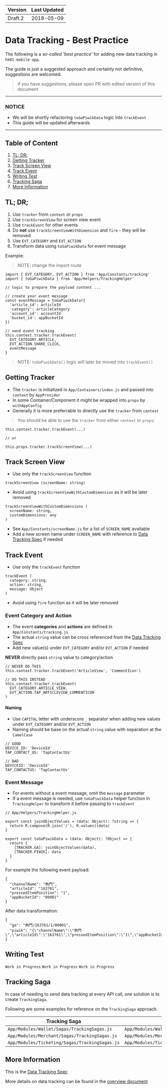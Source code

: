 | Version | Last Updated |
|---------|--------------|
| Draft.2 | 2018-05-09   |

# Data Tracking - Best Practice

The following is a *so-called 'best practice'* for adding new data tracking in `hk01-mobile-app`.

The guide is just a suggested approach and certainly not definitive, suggestions are welcomed.

> if you have suggestions, please open PR with edited version of this document

---

### NOTICE
* We will be shortly refactoring `toGaPiwikData` logic into `trackEvent`
* This guide will be updated afterwards

---

## Table of Content

1. [TL; DR;](#tl-dr)
2. [Getting Tracker](#getting-tracker)
3. [Track Screen View](#track-screen-view)
4. [Track Event](#track-event)
5. [Writing Test](#writing-test)
6. [Tracking Saga](#tracking-saga)
7. [More Information](#more-information)

## TL; DR;

1. Use `tracker` from `context` or `props`
2. Use `trackScreenView` for screen view event
3. Use `trackEvent` for other events
4. Do **not** use `trackScreenViewWithDimension` and `fire` - they will be removed
5. Use `EVT_CATEGORY` and `EVT_ACTION` 
6. Transform data using `toGaPiwikData` for event message

Example:
> NOTE: change the import route

```
import { EVT_CATEGORY, EVT_ACTION } from 'App/Constants/tracking'
import { toGaPiwikData } from 'App/Helpers/TrackingHelper'

// logic to prepare the payload content ...

// create your event message
const eventMessage = toGaPiwikData({
  'article_id': articleId
  'category': articleCategory
  'account_id': accountId
  'bucket_id': appBucketId
})

// send event tracking
this.context.tracker.trackEvent(
  EVT_CATEGORY.ARTICLE,
  EVT_ACTION.SHARE_CLICK,
  eventMessage 
}

```
> NOTE: `toGaPiwikData()` logic will later be moved into `trackEvent()`

## Getting Tracker

* The `tracker` is initialized in `App/Containers/index.js` and passed into `context` by `AppProvider`
* In some Container/Component it might be wrapped into `props` by `withAppConfig`
* Generally it is more preferrable to directly use the `tracker` from `context`

> You should be able to use the `tracker` from either `context` or `props`:

```
this.context.tracker.trackEvent(...)

// or

this.props.tracker.trackScreenView(...)

```

## Track Screen View

* Use only the `trackScreenView` function

```
trackScreenView (screenName: string)
```

* Avoid using `trackScreenViewWithCustomDimension` as it will be later removed

```
trackScreenViewWithCustomDimensions (
  screenName: string,
  customDimensions: any
)
```

* See `App/Constants/screenName.js` for a list of `SCREEN_NAME` available
* Add a new screen name under `SCREEN_NAME` with reference to [Data Tracking Spec](#more-information) if needed

## Track Event

* Use only the `trackEvent` function

```
trackEvent (
  category: string, 
  action: string, 
  message: Object
)
```

* Avoid using `fire` function as it will be later removed

### Event Category and Action

* The event **categories** and **actions** are defined in `App/Constants/tracking.js`
* The actual `string` value can be cross referenced from the [Data Tracking Spec](#more-information)
* Add new value(s) under `EVT_CATEGORY` and/or `EVT_ACTION` if needed

**NEVER** directly pass `string` value to category/action

```
// NEVER DO THIS
this.context.tracker.trackEvent('ArticleView', 'CommentIcon')

// DO THIS INSTEAD
this.context.tracker.trackEvent(
  EVT_CATEGORY.ARTICLE_VIEW,
  EVT_ACTION.TAP_ARTICLEVIEW_COMMENTICON
)
```

#### Naming

* Use `CAPITAL` letter with underscore `_` separator when adding new values under `EVT_CATEGORY` and/or `EVT_ACTION`
* Naming should be base on the actual `string` value with separation at the `CamelCase`

```
// GOOD
DEVICE_ID: 'DeviceId'
TAP_CONTACT_US: 'TapContactUs'

// BAD
DEVICEID: 'DeviceId'
TAP_CONTACTUS: 'TapContactUs'
```

### Event Message

* For events without a event message, omit the `message` parameter
* If a event message is needed, use `toGaPiwikData` helper function in `TrackingHelper` to transform it before passing to `trackEvent`

```
// App/Helpers/TrackingHelper.js

export const joinObjectValues = (data: Object): ?string => {
  return R.compose(R.join('/'), R.values)(data)
}

export const toGaPiwikData = (data: Object): ?Object => {
  return {
    [TRACKER.GA]: joinObjectValues(data),
    [TRACKER.PIWIK]: data
  }
}
```
For example the following event payload:

```
{
  "channelName": "熱門",
  "articleId": "163761",
  "pressedItemPosition": "1",
  "appBucketId": "00001"
}
```
After data transformation:

```
{
  "ga": "熱門/163761/1/00001",
  "piwik": "{\"channelName\":\"熱門\",\"articleId\":\"163761\",\"pressedItemPosition\":\"1\",\"appBucketId\":\"00001\"}"
}
```

## Writing Test

`Work in Progress` `Work in Progress` `Work in Progress`

## Tracking Saga

In case of needing to send data tracking at every API call, one solution is to create `TrackingSaga`.

Following are some examples for reference on the `TrackingSaga` approach.

|Tracking Saga|Tracking Redux|
|-------------|--------------|
|`App/Modules/Wallet/Sagas/TrackingSagas.js`|`App/Modules/Wallet/Redux/TrackingRedux.js`|
|`App/Modules/Merchant/Sagas/TrackingSagas.js`|`App/Modules/Merchant/Redux/TrackingRedux.js`|
|`App/Modules/Ticketing/Sagas/TrackingSagas.js`|`App/Modules/Ticketing/Redux/TrackingRedux.js`|


## More Information

This is the [Data Tracking Spec](https://docs.google.com/spreadsheets/d/13hlpwAst7UO81HabafIRdNqZoDp9Fa6-Zr8xdvF2JcA/edit#gid=690822871)

More details on data tracking can be found in the [overview document]()
